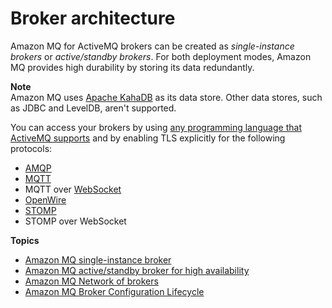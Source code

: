 # Broker architecture<a name="amazon-mq-broker-architecture"></a>

Amazon MQ for ActiveMQ brokers can be created as *single\-instance brokers* or *active/standby brokers*\. For both deployment modes, Amazon MQ provides high durability by storing its data redundantly\.

**Note**  
Amazon MQ uses [Apache KahaDB](http://activemq.apache.org/kahadb.html) as its data store\. Other data stores, such as JDBC and LevelDB, aren't supported\.

You can access your brokers by using [any programming language that ActiveMQ supports](http://activemq.apache.org/cross-language-clients.html) and by enabling TLS explicitly for the following protocols:
+ [AMQP](http://activemq.apache.org/amqp.html)
+ [MQTT](http://activemq.apache.org/mqtt.html)
+ MQTT over [WebSocket](http://activemq.apache.org/websockets.html)
+ [OpenWire](http://activemq.apache.org/openwire.html)
+ [STOMP](http://activemq.apache.org/stomp.html)
+ STOMP over WebSocket

**Topics**
+ [Amazon MQ single\-instance broker](single-broker-deployment.md)
+ [Amazon MQ active/standby broker for high availability](active-standby-broker-deployment.md)
+ [Amazon MQ Network of brokers](network-of-brokers.md)
+ [Amazon MQ Broker Configuration Lifecycle](amazon-mq-broker-configuration-lifecycle.md)